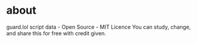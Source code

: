 # about
guard.lol script data - Open Source - MIT Licence
You can study, change, and share this for free with credit given.
